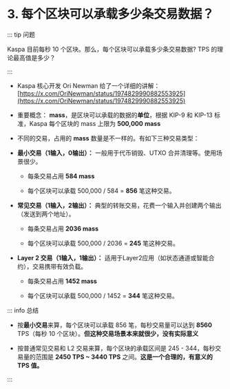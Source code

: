 

# 3. 每个区块可以承载多少条交易数据？

::: tip 问题

Kaspa 目前每秒 10 个区块。那么，每个区块可以承载多少条交易数据? TPS 的理论最高值是多少？

:::

- Kaspa 核心开发 Ori Newman 给了一个详细的讲解：[https://x.com/OriNewman/status/1974829990882553925](https://x.com/OriNewman/status/1974829990882553925)

- 重要概念： **mass**，是区块可以承载的数据的**单位**，根据 KIP-9 和 KIP-13 标准，Kaspa 每个区块的 mass 上限为 **500,000** **mass**

- 不同的交易，占用的 **mass** 数量是不一样的。有如下三种交易类型：

- **最小交易（1输入，0输出）：** 一般用于代币销毁、UTXO 合并清理等。使用场景很少。
  
  * 每条交易占用 **584 mass**

  * 每个区块可以承载 500,000 / 584 = **856** 笔这种交易。

- **常见交易（1输入，2输出）：** 典型的转账交易，花费一个输入并创建两个输出（发送到两个地址）。
  
  * 每条交易占用 **2036 mass**

  * 每个区块可以承载 500,000 / 2036 = **245** 笔这种交易。

- **Layer 2 交易（1输入，1输出）：** 适用于Layer2应用（如状态通道或智能合约），交易携带有效负载。
  
  * 每条交易占用 **1452 mass**

  * 每个区块可以承载 500,000 / 1452 = **344** 笔这种交易。

::: info 总结

- 按**最小交易**来算，每个区块可以承载 856 笔，每秒交易量可以达到 **8560** TPS（每秒 10 个区块）。**但这种交易场景本来就很少，没有实际意义**

- 按普通常见交易和 L2 交易来算，每个区块的承载区间是 245 - 344，每秒交易量的范围是 **2450 TPS ~ 3440 TPS** 之间。**这是一个合理的，有意义的 TPS 值。**

:::








